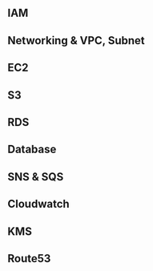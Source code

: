 ## IAM

## Networking & VPC, Subnet

## EC2

## S3

## RDS

## Database

## SNS & SQS

## Cloudwatch

## KMS

## Route53
